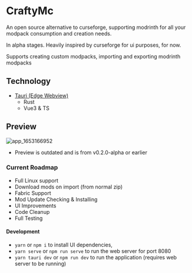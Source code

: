 # CraftyMc
An open source alternative to curseforge, supporting modrinth for all your modpack consumption and creation needs.

In alpha stages. Heavily inspired by curseforge for ui purposes, for now.

Supports creating custom modpacks, importing and exporting modrinth modpacks

## Technology

* [Tauri (Edge Webview)](https://tauri.studio/)
  - Rust
  - Vue3 & TS


## Preview

![app_1653166952](https://user-images.githubusercontent.com/4030546/169668926-1c878b8b-a49b-40f0-8b24-d6d48a85d473.gif)
* Preview is outdated and is from v0.2.0-alpha or earlier

### Current Roadmap

- Full Linux support
- Download mods on import (from normal zip)
- Fabric Support
- Mod Update Checking & Installing
- UI Improvements
- Code Cleanup
- Full Testing

#### Development

* `yarn` or `npm i` to install UI dependencies,
* `yarn serve` or `npm run serve` to run the web server for port 8080
* `yarn tauri dev` or `npm run dev` to run the application (requires web server to be running)
